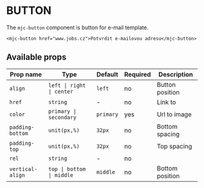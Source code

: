 # BUTTON

The `mjc-button` component is button for e-mail template.

```mjml
<mjc-button href="www.jobs.cz">Potvrdit e-mailovou adresu</mjc-button>
```

## Available props

| Prop name        | Type                      | Default   | Required | Description     |
| ---------------- | ------------------------- | --------- | -------- | --------------- |
| `align`          | `left \| right \| center` | `left`    | no       | Button position |
| `href`           | `string`                  | -         | no       | Link to         |
| `color`          | `primary \| secondary`    | `primary` | yes      | Url to image    |
| `padding-bottom` | `unit(px,%)`              | `32px`    | no       | Bottom spacing  |
| `padding-top`    | `unit(px,%)`              | `32px`    | no       | Top spacing     |
| `rel`            | `string`                  | -         | no       |                 |
| `vertical-align` | `top \| bottom \| middle` | `middle`  | no       | Bottom position |
